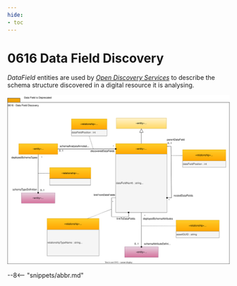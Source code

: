 ```yaml
---
hide:
- toc
---
```


<!-- SPDX-License-Identifier: CC-BY-4.0 -->
<!-- Copyright Contributors to the ODPi Egeria project. -->

# 0616 Data Field Discovery

*DataField* entities are used by [*Open Discovery Services*](/concepts/open-discovery-service) to describe the schema structure discovered in a digital resource it is analysing.

![UML](0616-Data-Field-Discovery.svg)


--8<-- "snippets/abbr.md"
